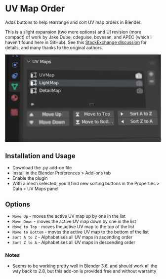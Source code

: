 # UV Map Order

Adds buttons to help rearrange and sort UV map orders in Blender.

This is a slight expansion (two more options) and UI revision (more compact) of work by Jake Dube, cdeguise, bovesan, and APEC (which I haven't found here in GitHub). See this [StackExchange discussion](https://blender.stackexchange.com/questions/67266/changing-order-of-uv-maps/) for details, and many thanks to the original authors.

![screenshot of the Blender interface with the plugin installed, six new buttons shown below the standard Blender UV Maps list with moving up, down, to top, to bottom, and alphabetise ascending and descending](images/banner.jpg)

## Installation and Usage

- Download the .py add-on file
- Install in the Blender Preferences > Add-ons tab
- Enable the plugin
- With a mesh selected, you'll find new sorting buttons in the Properties > Data > UV Maps panel

## Options

- `Move Up` - moves the active UV map up by one in the list
- `Move Down` - moves the active UV map down by one in the list
- `Move to Top` - moves the active UV map to the top of the list
- `Move to Bottom` - moves the active UV map to the bottom of the list
- `Sort A to Z` - Alphabetises all UV maps in ascending order
- `Sort Z to A` - Alphabetises all UV maps in descending order

### Notes

- Seems to be working pretty well in Blender 3.6, and should work all the way back to 2.8, but this add-on is provided free and without warranty
